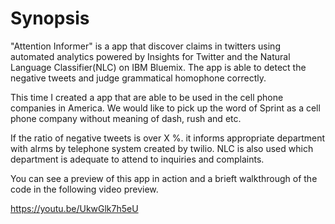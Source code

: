 # Synopsis
"Attention Informer" is a app that discover claims in twitters using automated analytics powered by Insights for Twitter and the Natural Language Classifier(NLC) on IBM Bluemix. 
The app is able to detect the negative tweets and judge grammatical homophone correctly.

This time I created a app that are able to be used in the cell phone companies in America.
We would like to pick up the word of Sprint as a cell phone company without meaning of dash, rush and etc.

If the ratio of negative tweets is over X %. it informs appropriate department with alrms by telephone system created by twilio. NLC is also used which department is adequate to attend to inquiries and complaints.

You can see a preview of this app in action and a brieft walkthrough of the code in the following video preview.

https://youtu.be/UkwGlk7h5eU
